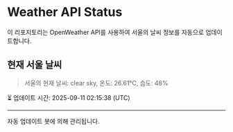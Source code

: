 
# Weather API Status

이 리포지토리는 OpenWeather API를 사용하여 서울의 날씨 정보를 자동으로 업데이트합니다.

## 현재 서울 날씨
> 서울의 현재 날씨: clear sky, 온도: 26.61°C, 습도: 48%

⏳ 업데이트 시간: 2025-09-11 02:15:38 (UTC)

---
자동 업데이트 봇에 의해 관리됩니다.
